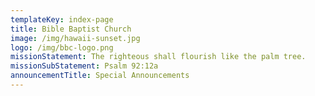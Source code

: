 ```yaml
---
templateKey: index-page
title: Bible Baptist Church
image: /img/hawaii-sunset.jpg
logo: /img/bbc-logo.png
missionStatement: The righteous shall flourish like the palm tree.
missionSubStatement: Psalm 92:12a
announcementTitle: Special Announcements
---
```

